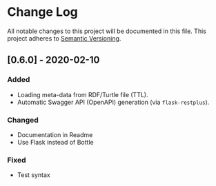 # Change Log

All notable changes to this project will be documented in this file.
This project adheres to [Semantic Versioning](http://semver.org/).

## [0.6.0] - 2020-02-10
### Added
- Loading meta-data from RDF/Turtle file (TTL).
- Automatic Swagger API (OpenAPI) generation (via `flask-restplus`).

### Changed
- Documentation in Readme
- Use Flask instead of Bottle
### Fixed
- Test syntax
